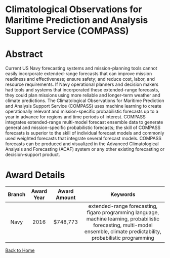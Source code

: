 
Climatological Observations for Maritime Prediction and Analysis Support Service (COMPASS)
==========================================================================================

# Abstract


Current US Navy forecasting systems and mission-planning tools cannot easily incorporate extended-range forecasts that can improve mission readiness and effectiveness; ensure safety; and reduce cost, labor, and resource requirements. If Navy operational planners and decision makers had tools and systems that incorporated these extended-range forecasts, they could plan missions using more reliable and longer-term weather and climate predictions. The Climatological Observations for Maritime Prediction and Analysis Support Service (COMPASS) uses machine learning to create operationally relevant and mission-specific probabilistic forecasts up to a year in advance for regions and time periods of interest. COMPASS integrates extended-range multi-model forecast ensemble data to generate general and mission-specific probabilistic forecasts; the skill of COMPASS forecasts is superior to the skill of individual forecast models and commonly used weighted forecasts that integrate several forecast models. COMPASS forecasts can be produced and visualized in the Advanced Climatological Analysis and Forecasting (ACAF) system or any other existing forecasting or decision-support product.  

# Award Details

|Branch|Award Year|Award Amount|Keywords|
| :---: | :---: | :---: | :---: |
|Navy|2016|$748,773|extended-range forecasting, figaro programming language, machine learning, probabilistic forecasting, multi-model ensemble, climate predictability, probabilistic programming|
  
  


[Back to Home](https://github.com/chrischow/dod_sbir_awards/Reports/DJ/#1909)